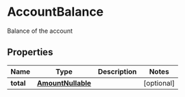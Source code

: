 

# AccountBalance

Balance of the account

## Properties

| Name | Type | Description | Notes |
|------------ | ------------- | ------------- | -------------|
|**total** | [**AmountNullable**](AmountNullable.md) |  |  [optional] |



